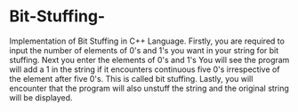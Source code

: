 # Bit-Stuffing-
Implementation of Bit Stuffing in C++ Language.
Firstly, you are required to input the number of elements of 0's and 1's you want in your string for bit stuffing.
Next you enter the elements of 0's and 1's
You will see the program will add a 1 in the string if it encounters continuous five 0's irrespective of the element after five 0's. This is called bit stuffing.
Lastly, you will encounter that the program will also unstuff the string and the original string will be displayed. 
